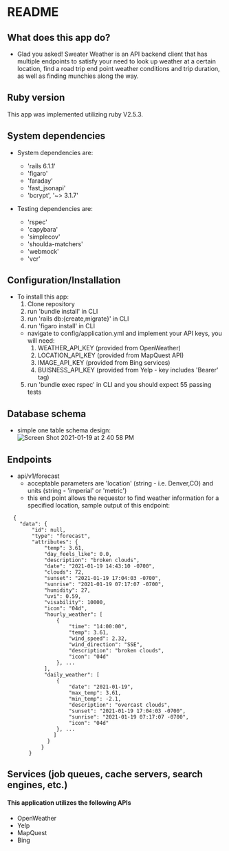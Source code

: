 # README

## What does this app do? 
  
  * Glad you asked! Sweater Weather is an API backend client that has multiple endpoints to satisfy your need to look up weather at a certain location, find a road trip end point weather conditions and trip duration, as well as finding munchies along the way.

## Ruby version
  This app was implemented utilizing ruby V2.5.3.

## System dependencies

  * System dependencies are:
    * 'rails 6.1.1'
    * 'figaro'
    * 'faraday'
    * 'fast_jsonapi'
    * 'bcrypt', '~> 3.1.7'
    
  * Testing dependencies are:
    * 'rspec'
    * 'capybara'
    * 'simplecov'
    * 'shoulda-matchers'
    * 'webmock'
    * 'vcr'
## Configuration/Installation

  * To install this app:
    1. Clone repository
    2. run 'bundle install' in CLI
    3. run 'rails db:{create,migrate}' in CLI
    4. run 'figaro install' in CLI
      * navigate to config/application.yml and implement your API keys, you will need:
        1. WEATHER_API_KEY (provided from OpenWeather)
        2. LOCATION_API_KEY (provided from MapQuest API)
        3. IMAGE_API_KEY (provided from Bing services)
        4. BUISNESS_API_KEY (provided from Yelp - key includes 'Bearer' tag)
    5. run 'bundle exec rspec' in CLI and you should expect 55 passing tests

## Database schema
  * simple one table schema design:
  ![Screen Shot 2021-01-19 at 2 40 58 PM](https://user-images.githubusercontent.com/68167430/105096563-83d5fa00-5a64-11eb-89c8-396e0f0eb22e.png)

  
## Endpoints
  * api/v1/forecast
    * acceptable parameters are 'location' (string - i.e. Denver,CO) and units (string - 'imperial' or 'metric')
    * this end point allows the requestor to find weather information for a specified location, sample output of this endpoint:
```
  {
    "data": {
        "id": null,
        "type": "forecast",
        "attributes": {
            "temp": 3.61,
            "day_feels_like": 0.0,
            "description": "broken clouds",
            "date": "2021-01-19 14:43:10 -0700",
            "clouds": 72,
            "sunset": "2021-01-19 17:04:03 -0700",
            "sunrise": "2021-01-19 07:17:07 -0700",
            "humidity": 27,
            "uvi": 0.59,
            "visability": 10000,
            "icon": "04d",
            "hourly_weather": [
                {
                    "time": "14:00:00",
                    "temp": 3.61,
                    "wind_speed": 2.32,
                    "wind_direction": "SSE",
                    "description": "broken clouds",
                    "icon": "04d"
                }, ...
            ],
            "daily_weather": [
                {
                    "date": "2021-01-19",
                    "max_temp": 3.61,
                    "min_temp": -2.1,
                    "description": "overcast clouds",
                    "sunset": "2021-01-19 17:04:03 -0700",
                    "sunrise": "2021-01-19 07:17:07 -0700",
                    "icon": "04d"
                }, ...
               ]
             }
           }
       }

```

## Services (job queues, cache servers, search engines, etc.)

 #### This application utilizes the following APIs
  
 * OpenWeather
 * Yelp
 * MapQuest
 * Bing


